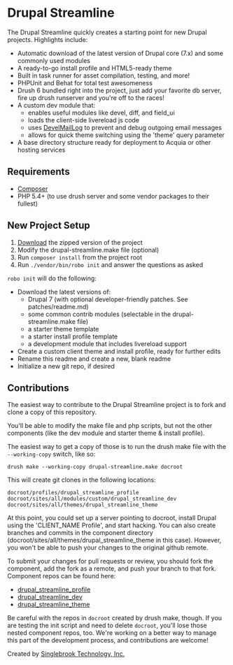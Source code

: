 # Drupal Streamline

The Drupal Streamline quickly creates a starting point for new Drupal projects. Highlights include:

  - Automatic download of the latest version of Drupal core (7.x) and some commonly used modules
  - A ready-to-go install profile and HTML5-ready theme
  - Built in task runner for asset compilation, testing, and more!
  - PHPUnit and Behat for total test awesomeness
  - Drush 6 bundled right into the project, just add your favorite db server, fire up drush runserver and you're off to the races!
  - A custom dev module that:
    - enables useful modules like devel, diff, and field_ui
    - loads the client-side livereload js code
    - uses [DevelMailLog](https://api.drupal.org/api/devel/devel.mail.inc/class/DevelMailLog/7) to prevent and debug outgoing email messages
    - allows for quick theme switching using the 'theme' query parameter
  - A base directory structure ready for deployment to Acquia or other hosting services

## Requirements

  - [Composer](http://getcomposer.org)
  - PHP 5.4+ (to use drush server and some vendor packages to their fullest)

## New Project Setup


  1. [Download](https://github.com/singlebrook/drupal_streamline/archive/master.zip) the zipped version of the project
  2. Modify the drupal-streamline.make file (optional)
  3. Run `composer install` from the project root
  4. Run `./vendor/bin/robo init` and answer the questions as asked

`robo init` will do the following:

  - Download the latest versions of:
    - Drupal 7 (with optional developer-friendly patches. See patches/readme.md)
    - some common contrib modules (selectable in the drupal-streamline.make file)
    - a starter theme template
    - a starter install profile template
    - a development module that includes livereload support
  - Create a custom client theme and install profile, ready for further edits
  - Rename this readme and create a new, blank readme
  - Initialize a new git repo, if desired


## Contributions

The easiest way to contribute to the Drupal Streamline project is to fork and clone a copy of this repository.

You'll be able to modify the make file and php scripts, but not the other components (like the dev module and starter theme & install profile).

The easiest way to get a copy of those is to run the drush make file with the `--working-copy` switch, like so:

    drush make --working-copy drupal-streamline.make docroot

This will create git clones in the following locations:

    docroot/profiles/drupal_streamline_profile
    docroot/sites/all/modules/custom/drupal_streamline_dev
    docroot/sites/all/themes/drupal_streamline_theme

At this point, you could set up a server pointing to docroot, install Drupal using the 'CLIENT_NAME Profile', and start hacking. You can also create branches and commits in the component directory (docroot/sites/all/themes/drupal_streamline_theme in this case). However, you won't be able to push your changes to the original github remote.

To submit your changes for pull requests or review, you should fork the component, add the fork as a remote, and push your branch to that fork. Component repos can be found here:

  - [drupal_streamline_profile](https://github.com/singlebrook/drupal_streamline_profile)
  - [drupal_streamline_dev](https://github.com/singlebrook/drupal_streamline_dev)
  - [drupal_streamline_theme](https://github.com/singlebrook/drupal_streamline_theme)

Be careful with the repos in `docroot` created by drush make, though. If you are testing the init script and need to delete `docroot`, you'll lose those nested component repos, too. We're working on a better way to manage this part of the development process, and contributions are welcome!


Created by [Singlebrook Technology, Inc.](http://singlebrook.com)

